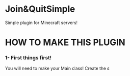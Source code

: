 # Join&QuitSimple
Simple plugin for Minecraft servers!

# HOW TO MAKE THIS PLUGIN
### 1- First things first!
You will need to make your Main class!
Create the _s_
